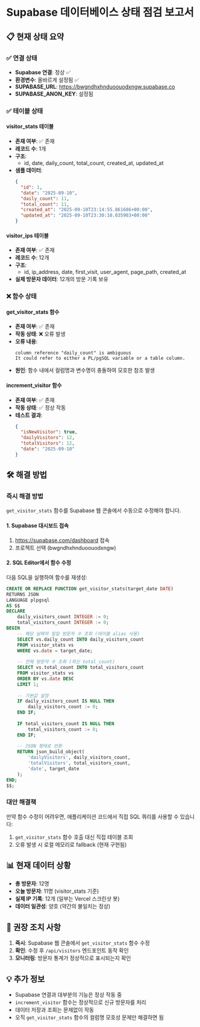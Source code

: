 # Supabase 데이터베이스 상태 점검 보고서

## 📋 현재 상태 요약

### ✅ 연결 상태
- **Supabase 연결**: 정상 ✅
- **환경변수**: 올바르게 설정됨 ✅
- **SUPABASE_URL**: https://bwgndhxhnduoouodxngw.supabase.co
- **SUPABASE_ANON_KEY**: 설정됨

### ✅ 테이블 상태

#### visitor_stats 테이블
- **존재 여부**: ✅ 존재
- **레코드 수**: 1개
- **구조**: 
  - id, date, daily_count, total_count, created_at, updated_at
- **샘플 데이터**:
  ```json
  {
    "id": 1,
    "date": "2025-09-10",
    "daily_count": 11,
    "total_count": 11,
    "created_at": "2025-09-10T23:14:55.861686+00:00",
    "updated_at": "2025-09-10T23:30:10.035903+00:00"
  }
  ```

#### visitor_ips 테이블
- **존재 여부**: ✅ 존재
- **레코드 수**: 12개
- **구조**: 
  - id, ip_address, date, first_visit, user_agent, page_path, created_at
- **실제 방문자 데이터**: 12개의 방문 기록 보유

### ❌ 함수 상태

#### get_visitor_stats 함수
- **존재 여부**: ✅ 존재
- **작동 상태**: ❌ 오류 발생
- **오류 내용**: 
  ```
  column reference "daily_count" is ambiguous
  It could refer to either a PL/pgSQL variable or a table column.
  ```
- **원인**: 함수 내에서 컬럼명과 변수명이 충돌하여 모호한 참조 발생

#### increment_visitor 함수
- **존재 여부**: ✅ 존재
- **작동 상태**: ✅ 정상 작동
- **테스트 결과**: 
  ```json
  {
    "isNewVisitor": true,
    "dailyVisitors": 12,
    "totalVisitors": 12,
    "date": "2025-09-10"
  }
  ```

## 🛠️ 해결 방법

### 즉시 해결 방법
`get_visitor_stats` 함수를 Supabase 웹 콘솔에서 수동으로 수정해야 합니다.

#### 1. Supabase 대시보드 접속
1. https://supabase.com/dashboard 접속
2. 프로젝트 선택 (bwgndhxhnduoouodxngw)

#### 2. SQL Editor에서 함수 수정
다음 SQL을 실행하여 함수를 재생성:

```sql
CREATE OR REPLACE FUNCTION get_visitor_stats(target_date DATE)
RETURNS JSON
LANGUAGE plpgsql
AS $$
DECLARE
    daily_visitors_count INTEGER := 0;
    total_visitors_count INTEGER := 0;
BEGIN
    -- 해당 날짜의 일일 방문자 수 조회 (테이블 alias 사용)
    SELECT vs.daily_count INTO daily_visitors_count
    FROM visitor_stats vs
    WHERE vs.date = target_date;
    
    -- 전체 방문자 수 조회 (최신 total_count)
    SELECT vs.total_count INTO total_visitors_count
    FROM visitor_stats vs
    ORDER BY vs.date DESC
    LIMIT 1;
    
    -- 기본값 설정
    IF daily_visitors_count IS NULL THEN
        daily_visitors_count := 0;
    END IF;
    
    IF total_visitors_count IS NULL THEN
        total_visitors_count := 0;
    END IF;
    
    -- JSON 형태로 반환
    RETURN json_build_object(
        'dailyVisitors', daily_visitors_count,
        'totalVisitors', total_visitors_count,
        'date', target_date
    );
END;
$$;
```

### 대안 해결책
만약 함수 수정이 어려우면, 애플리케이션 코드에서 직접 SQL 쿼리를 사용할 수 있습니다:

1. `get_visitor_stats` 함수 호출 대신 직접 테이블 조회
2. 오류 발생 시 로컬 메모리로 fallback (현재 구현됨)

## 📊 현재 데이터 상황

- **총 방문자**: 12명
- **오늘 방문자**: 11명 (visitor_stats 기준)
- **실제 IP 기록**: 12개 (일부는 Vercel 스크린샷 봇)
- **데이터 일관성**: 양호 (약간의 불일치는 정상)

## 🔄 권장 조치 사항

1. **즉시**: Supabase 웹 콘솔에서 `get_visitor_stats` 함수 수정
2. **확인**: 수정 후 `/api/visitors` 엔드포인트 동작 확인
3. **모니터링**: 방문자 통계가 정상적으로 표시되는지 확인

## 💡 추가 정보

- Supabase 연결과 대부분의 기능은 정상 작동 중
- `increment_visitor` 함수는 정상적으로 신규 방문자를 처리
- 데이터 저장과 조회는 문제없이 작동
- 오직 `get_visitor_stats` 함수의 컬럼명 모호성 문제만 해결하면 됨